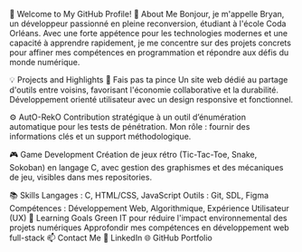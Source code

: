 👋 Welcome to My GitHub Profile!
🚀 About Me
Bonjour, je m'appelle Bryan, un développeur passionné en pleine reconversion, étudiant à l'école Coda Orléans. Avec une forte appétence pour les technologies modernes et une capacité à apprendre rapidement, je me concentre sur des projets concrets pour affiner mes compétences en programmation et répondre aux défis du monde numérique.

💡 Projects and Highlights
🌟 Fais pas ta pince
Un site web dédié au partage d'outils entre voisins, favorisant l'économie collaborative et la durabilité. Développement orienté utilisateur avec un design responsive et fonctionnel.

⚙️ AutO-RekO
Contribution stratégique à un outil d’énumération automatique pour les tests de pénétration. Mon rôle : fournir des informations clés et un support méthodologique.

🎮 Game Development
Création de jeux rétro (Tic-Tac-Toe, Snake, Sokoban) en langage C, avec gestion des graphismes et des mécaniques de jeu, visibles dans mes repositories.

📚 Skills
Langages : C, HTML/CSS, JavaScript
Outils : Git, SDL, Figma
Compétences : Développement Web, Algorithmique, Expérience Utilisateur (UX)
🌱 Learning Goals
Green IT pour réduire l'impact environnemental des projets numériques
Approfondir mes compétences en développement web full-stack
📫 Contact Me
💼 LinkedIn
🌐 GitHub Portfolio

